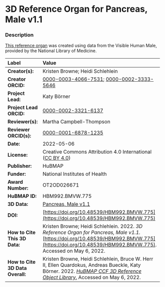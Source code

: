 # 3D Reference Organ for Pancreas, Male v1.1

### Description
[This reference organ](https://humanatlas.io/3d-reference-library) was created using data from the Visible Human Male, provided by the National Library of Medicine.

| Label | Value |
| :------------- |:-------------|
| **Creator(s):** | Kristen Browne; Heidi Schlehlein |
| **Creator ORCID:** | [0000-0003-4066-7531](https://orcid.org/0000-0003-4066-7531); [0000-0002-3333-5646](https://orcid.org/0000-0002-3333-5646)|
| **Project Lead:** | Katy B&ouml;rner |
| **Project Lead ORCID:** | [0000-0002-3321-6137](https://orcid.org/0000-0002-3321-6137) |
| **Reviewer(s):** | Martha Campbell-Thompson | 
| **Reviewer ORCID(s):** |[0000-0001-6878-1235](https://doi.org/10.5072/0000-0001-6878-1235) |
| **Date:** | 2022-05-06 |
| **License:** | Creative Commons Attribution 4.0 International ([CC BY 4.0](https://creativecommons.org/licenses/by/4.0/)) |
| **Publisher:** | HuBMAP |
| **Funder:** | National Institutes of Health |
| **Award Number:** | OT2OD026671 |
| **HuBMAP ID:** | HBM992.BMVW.775 |
| **3D Data:** | [Pancreas, Male v1.1](https://cdn.humanatlas.io/hra-releases/v1.2/models/VH_M_Pancreas.glb) |
| **DOI:** | [https://doi.org/10.48539/HBM992.BMVW.775](https://doi.org/10.48539/HBM992.BMVW.775) |
| **How to Cite This 3D Data:** | Kristen Browne; Heidi Schlehlein. 2022. *3D Reference Organ for Pancreas, Male v1.1.* [https://doi.org/10.48539/HBM992.BMVW.775](https://doi.org/10.48539/HBM992.BMVW.775). Accessed on May 6, 2022. |
| **How to Cite 3D Data Overall:** | Kristen Browne, Heidi Schlehlein, Bruce W. Herr II, Ellen Quardokus, Andreas Bueckle, Katy B&ouml;rner. 2022. [*HuBMAP CCF 3D Reference Object Library*.](https://humanatlas.io/3d-reference-library) Accessed on May 6, 2022. |
